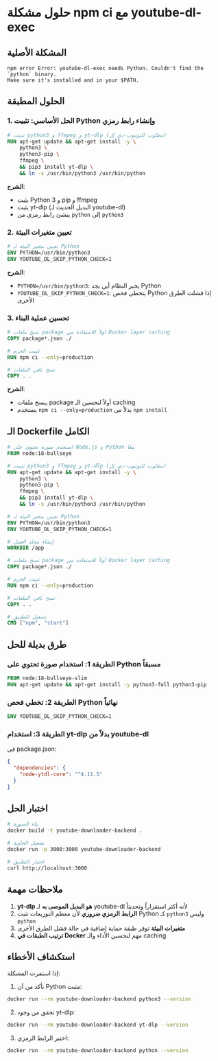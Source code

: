 # حلول مشكلة npm ci مع youtube-dl-exec

## المشكلة الأصلية
```
npm error Error: youtube-dl-exec needs Python. Couldn't find the `python` binary. 
Make sure it's installed and in your $PATH.
```

## الحلول المطبقة

### 1. الحل الأساسي: تثبيت Python وإنشاء رابط رمزي

```dockerfile
# تثبيت python3 و ffmpeg و yt-dlp (مطلوب لليوتيوب-دي إل)
RUN apt-get update && apt-get install -y \
    python3 \
    python3-pip \
    ffmpeg \
    && pip3 install yt-dlp \
    && ln -s /usr/bin/python3 /usr/bin/python
```

**الشرح**: 
- يثبت Python 3 و pip و ffmpeg
- يثبت yt-dlp (البديل الحديث لـ youtube-dl)
- ينشئ رابط رمزي من `python` إلى `python3`

### 2. تعيين متغيرات البيئة

```dockerfile
# تعيين متغير البيئة لـ Python
ENV PYTHON=/usr/bin/python3
ENV YOUTUBE_DL_SKIP_PYTHON_CHECK=1
```

**الشرح**:
- `PYTHON=/usr/bin/python3`: يخبر النظام أين يجد Python
- `YOUTUBE_DL_SKIP_PYTHON_CHECK=1`: يتخطى فحص Python إذا فشلت الطرق الأخرى

### 3. تحسين عملية البناء

```dockerfile
# نسخ ملفات package أولاً للاستفادة من Docker layer caching
COPY package*.json ./

# تثبيت الحزم
RUN npm ci --only=production

# نسخ باقي الملفات
COPY . .
```

**الشرح**:
- ينسخ ملفات package أولاً لتحسين الـ caching
- يستخدم `npm ci --only=production` بدلاً من `npm install`

## الـ Dockerfile الكامل

```dockerfile
# استخدم صورة تحتوي على Node.js و Python معًا
FROM node:18-bullseye

# تثبيت python3 و ffmpeg و yt-dlp (مطلوب لليوتيوب-دي إل)
RUN apt-get update && apt-get install -y \
    python3 \
    python3-pip \
    ffmpeg \
    && pip3 install yt-dlp \
    && ln -s /usr/bin/python3 /usr/bin/python

# تعيين متغير البيئة لـ Python
ENV PYTHON=/usr/bin/python3
ENV YOUTUBE_DL_SKIP_PYTHON_CHECK=1

# إنشاء مجلد العمل
WORKDIR /app

# نسخ ملفات package أولاً للاستفادة من Docker layer caching
COPY package*.json ./

# تثبيت الحزم
RUN npm ci --only=production

# نسخ باقي الملفات
COPY . .

# تشغيل التطبيق
CMD ["npm", "start"]
```

## طرق بديلة للحل

### الطريقة 1: استخدام صورة تحتوي على Python مسبقاً
```dockerfile
FROM node:18-bullseye-slim
RUN apt-get update && apt-get install -y python3-full python3-pip
```

### الطريقة 2: تخطي فحص Python نهائياً
```dockerfile
ENV YOUTUBE_DL_SKIP_PYTHON_CHECK=1
```

### الطريقة 3: استخدام yt-dlp بدلاً من youtube-dl
في package.json:
```json
{
  "dependencies": {
    "node-ytdl-core": "^4.11.5"
  }
}
```

## اختبار الحل

```bash
# بناء الصورة
docker build -t youtube-downloader-backend .

# تشغيل الحاوية
docker run -p 3000:3000 youtube-downloader-backend

# اختبار التطبيق
curl http://localhost:3000
```

## ملاحظات مهمة

1. **yt-dlp هو البديل الموصى به** لـ youtube-dl لأنه أكثر استقراراً وتحديثاً
2. **الرابط الرمزي ضروري** لأن معظم التوزيعات تثبت Python كـ `python3` وليس `python`
3. **متغيرات البيئة** توفر طبقة حماية إضافية في حالة فشل الطرق الأخرى
4. **ترتيب الطبقات في Docker** مهم لتحسين الأداء والـ caching

## استكشاف الأخطاء

إذا استمرت المشكلة:

1. تأكد من أن Python مثبت:
```bash
docker run --rm youtube-downloader-backend python3 --version
```

2. تحقق من وجود yt-dlp:
```bash
docker run --rm youtube-downloader-backend yt-dlp --version
```

3. اختبر الرابط الرمزي:
```bash
docker run --rm youtube-downloader-backend python --version
```
